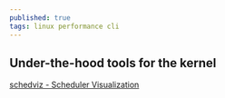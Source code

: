 ```yaml
---
published: true
tags: linux performance cli
---
```

## Under-the-hood tools for the kernel

[schedviz - Scheduler Visualization](https://github.com/google/schedviz)